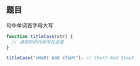 ## 题目

句中单词首字母大写

```js
function titleCase(str) {
  // 请把你的代码写在这里
}

titleCase("sHoRt AnD sToUt"); // Short And Stout
```
